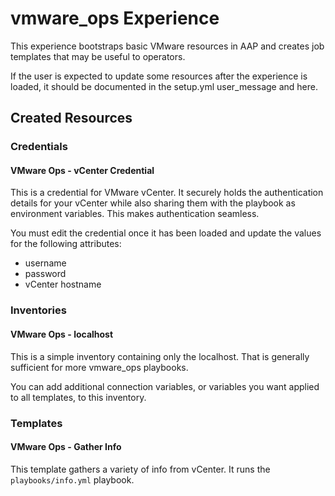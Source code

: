 # vmware_ops Experience

This experience bootstraps basic VMware resources in AAP and creates job templates that may be useful to operators. <br>

If the user is expected to update some resources after the experience is loaded, it should be documented in the setup.yml user_message and here.

## Created Resources

### Credentials

#### VMware Ops - vCenter Credential

This is a credential for VMware vCenter. It securely holds the authentication details for your vCenter while also sharing them with the playbook as environment variables. This makes authentication seamless.

You must edit the credential once it has been loaded and update the values for the following attributes:
- username
- password
- vCenter hostname

### Inventories

#### VMware Ops - localhost

This is a simple inventory containing only the localhost. That is generally sufficient for more vmware_ops playbooks.

You can add additional connection variables, or variables you want applied to all templates, to this inventory.

### Templates

#### VMware Ops - Gather Info

This template gathers a variety of info from vCenter. It runs the `playbooks/info.yml` playbook.
